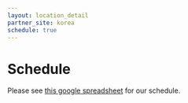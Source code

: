 ```yaml
---
layout: location_detail
partner_site: korea
schedule: true
---
```


# Schedule

Please see [this google spreadsheet](https://docs.google.com/spreadsheets/d/1gHI7qDIjtWOWw21rFujxT2fahBEy1VhHbAJlFRMfRz0/edit?usp=sharing) for our schedule.
